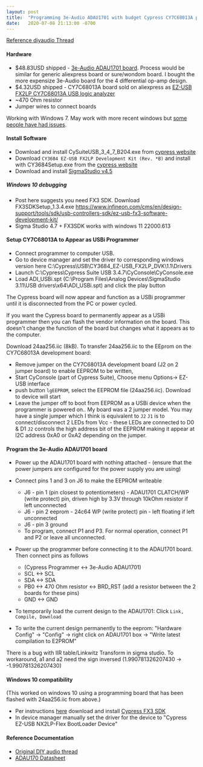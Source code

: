 ```yaml
---
layout: post
title:  "Programming 3e-Audio ADAU1701 with budget Cypress CY7C68013A programmer"
date:   2020-07-08 21:13:00 -0700
---
```

[Reference diyaudio Thread](https://www.diyaudio.com/forums/digital-line-level/269111-low-cost-usbi-programmer-using-cypress-cy7c68013a-board.html)

#### Hardware
- $48.83USD shipped - [3e-Audio ADAU1701 board](http://www.3e-audio.com/dsp/adau1701-2in4out/). Process would be similar for generic aliexpress board or sure/wondom board. I bought the more expensize 3e-Audio board for the 4 differential op-amp design.
- $4.32USD shipped - CY7C68013A board sold on aliexpress as [EZ-USB FX2LP CY7C68013A USB logic analyzer](https://www.aliexpress.com/item/1907907422.html?spm=a2g0s.9042311.0.0.65b34c4dStAay6)
- ~470 Ohm resistor 
- Jumper wires to connect boards

Working with Windows 7. May work with more recent windows but [some people have had issues](https://ez.analog.com/dsp/sigmadsp/f/q-a/65011/usbi-problems-with-windows-10). 

#### Install Software
- Download and install CySuiteUSB_3_4_7_B204.exe from [cypress website](https://www.cypress.com/documentation/software-and-drivers/suiteusb-34-usb-development-tools-visual-studio)
- Download `CY3684 EZ-USB FX2LP Development Kit (Rev. *B)` and install with CY3684Setup.exe from the [cypress website](https://www.cypress.com/documentation/development-kitsboards/cy3684-ez-usb-fx2lp-development-kit)
- Download and install [SigmaStudio v4.5](https://www.analog.com/en/design-center/evaluation-hardware-and-software/software/ss_sigst_02.html#software-relatedsoftware)

##### Windows 10 debugging
- Post here suggests you need FX3 SDK. Download FX3SDKSetup_1.3.4.exe https://www.infineon.com/cms/en/design-support/tools/sdk/usb-controllers-sdk/ez-usb-fx3-software-development-kit/
- Sigma Studio 4.7 + FX3SDK works with windows 11 22000.613 


#### Setup CY7C68013A to Appear as USBi Programmer
- Connect programmer to computer USB. 
- Go to device manager and set the driver to corresponding windows version here C:\Cypress\USB\CY3684_EZ-USB_FX2LP_DVK\1.1\Drivers 
- Launch C:\Cypress\Cypress Suite USB 3.4.7\CyConsole\CyConsole.exe
- Load ADI_USBi.spt (C:\Program Files\Analog Devices\SigmaStudio 3.11\USB drivers\x64\ADI_USBi.spt) and click the play button 

The Cypress board will now appear and function as a USBi programmer until it is disconnected from the PC or power cycled.

If you want the Cypress board to permanently appear as a USBi programmer then you can flash the vendor information on the board. This doesn't change the function of the board but changes what it appears as to the computer.

Download 24aa256.iic (8kB). To transfer 24aa256.iic to the EEprom on the CY7C68013A development board:
- Remove jumper on the CY7C68013A development board (J2 on 2 jumper board) to enable EEPROM to be written,
- Start CyConsole (part of Cypress Suite), Choose menu Options-> EZ-USB interface
- push button `lgEEPROM`, select the EEPROM file (24aa256.iic). Download to device will start
- Leave the jumper off to boot from EEPROM as a USBi device when the programmer is powered on.. 
My board was a 2 jumper model. You may have a single jumper which I think is equivalent to `J2`
`J1` is to connect/disconnect 2 LEDs from Vcc - these LEDs are connected to D0 & D1
`J2` controls the high address bit of the EEPROM making it appear at I2C address 0xA0 or 0xA2 depending on the jumper.

#### Program the 3e-Audio ADAU1701 board
- Power up the ADAU1701 board with nothing attached - (ensure that the power jumpers are configured for the power supply you are using)
- Connect pins 1 and 3 on J6 to make the EEPROM writeable 
  - J6 - pin 1 (pin closest to potentiometers) - ADAU1701 CLATCH/WP (write protect) pin, driven high by 3.3V through 10kOhm resistor if left unconnected
  - J6 - pin 2 eeprom - 24c64 WP (write protect) pin - left floating if left unconnected
  - J6 - pin 3 ground
  - To program, connect P1 and P3. For normal operation, connect P1 and P2 or leave all unconnected.

- Power up the programmer before connecting it to the ADAU1701 board. Then connect pins as follows
  - (Cypress Programmer <-> 3e-Audio ADAU1701)
  - SCL <-> SCL
  - SDA <-> SDA
  - PB0 <-> 470 Ohm resistor <-> BRD_RST (add a resistor between the 2 boards for these pins)
  - GND <-> GND
- To temporarily load the current design to the ADAU1701: Click `Link, Compile, Download` 
- To write the current design permanently to the eeprom: "Hardware Config" -> "Config" -> right click on ADAU1701 box -> "Write latest compilation to E2PROM"


There is a bug with IIR table/Linkwitz Transform in sigma studio. To workaround, a1 and a2 need the sign inversed (1.990781326207430 -> -1.990781326207430)

#### Windows 10 compatibility
(This worked on windows 10 using a programming board that has been flashed with 24aa256.iic from above.)
- Per instructions [here](https://community.infineon.com/t5/USB-Low-Full-High-Speed/CY7C68013A-driver-for-windows-10/td-p/186739) download and install [Cypress FX3 SDK](https://www.cypress.com/documentation/software-and-drivers/ez-usb-fx3-software-development-kit)
- In device manager manually set the driver for the device to "Cypress EZ-USB NX2LP-Flex BootLoader Device"

#### Reference Documentation
- [Original DIY audio thread](https://www.diyaudio.com/forums/digital-line-level/269111-low-cost-usbi-programmer-using-cypress-cy7c68013a-board.html)
- [ADAU170 Datasheet](https://www.analog.com/media/en/technical-documentation/data-sheets/ADAU1701.pdf)


